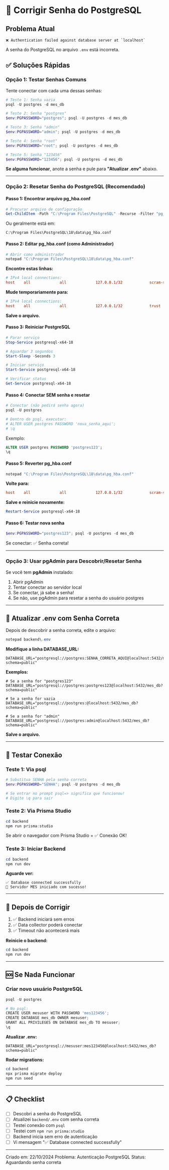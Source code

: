# 🔐 Corrigir Senha do PostgreSQL

## Problema Atual

```
❌ Authentication failed against database server at `localhost`
```

A senha do PostgreSQL no arquivo `.env` está incorreta.

## ✅ Soluções Rápidas

### Opção 1: Testar Senhas Comuns

Tente conectar com cada uma dessas senhas:

```powershell
# Teste 1: Senha vazia
psql -U postgres -d mes_db

# Teste 2: Senha "postgres"  
$env:PGPASSWORD="postgres"; psql -U postgres -d mes_db

# Teste 3: Senha "admin"
$env:PGPASSWORD="admin"; psql -U postgres -d mes_db

# Teste 4: Senha "root"
$env:PGPASSWORD="root"; psql -U postgres -d mes_db

# Teste 5: Senha "123456"
$env:PGPASSWORD="123456"; psql -U postgres -d mes_db
```

**Se alguma funcionar**, anote a senha e pule para **"Atualizar .env"** abaixo.

---

### Opção 2: Resetar Senha do PostgreSQL (Recomendado)

#### Passo 1: Encontrar arquivo pg_hba.conf

```powershell
# Procurar arquivo de configuração
Get-ChildItem -Path "C:\Program Files\PostgreSQL" -Recurse -Filter "pg_hba.conf" -ErrorAction SilentlyContinue
```

Ou geralmente está em:
```
C:\Program Files\PostgreSQL\18\data\pg_hba.conf
```

#### Passo 2: Editar pg_hba.conf (como Administrador)

```powershell
# Abrir como administrador
notepad "C:\Program Files\PostgreSQL\18\data\pg_hba.conf"
```

**Encontre estas linhas:**
```conf
# IPv4 local connections:
host    all             all             127.0.0.1/32            scram-sha-256
```

**Mude temporariamente para:**
```conf
# IPv4 local connections:
host    all             all             127.0.0.1/32            trust
```

**Salve o arquivo.**

#### Passo 3: Reiniciar PostgreSQL

```powershell
# Parar serviço
Stop-Service postgresql-x64-18

# Aguardar 3 segundos
Start-Sleep -Seconds 3

# Iniciar serviço
Start-Service postgresql-x64-18

# Verificar status
Get-Service postgresql-x64-18
```

#### Passo 4: Conectar SEM senha e resetar

```powershell
# Conectar (não pedirá senha agora)
psql -U postgres

# Dentro do psql, executar:
# ALTER USER postgres PASSWORD 'nova_senha_aqui';
# \q
```

Exemplo:
```sql
ALTER USER postgres PASSWORD 'postgres123';
\q
```

#### Passo 5: Reverter pg_hba.conf

```powershell
notepad "C:\Program Files\PostgreSQL\18\data\pg_hba.conf"
```

**Volte para:**
```conf
host    all             all             127.0.0.1/32            scram-sha-256
```

**Salve e reinicie novamente:**
```powershell
Restart-Service postgresql-x64-18
```

#### Passo 6: Testar nova senha

```powershell
$env:PGPASSWORD="postgres123"; psql -U postgres -d mes_db
```

Se conectar: ✅ Senha correta!

---

### Opção 3: Usar pgAdmin para Descobrir/Resetar Senha

Se você tem **pgAdmin** instalado:

1. Abrir pgAdmin
2. Tentar conectar ao servidor local
3. Se conectar, já sabe a senha!
4. Se não, use pgAdmin para resetar a senha do usuário postgres

---

## 📝 Atualizar .env com Senha Correta

Depois de descobrir a senha correta, edite o arquivo:

```powershell
notepad backend\.env
```

**Modifique a linha DATABASE_URL:**

```env
DATABASE_URL="postgresql://postgres:SENHA_CORRETA_AQUI@localhost:5432/mes_db?schema=public"
```

**Exemplos:**
```env
# Se a senha for "postgres123"
DATABASE_URL="postgresql://postgres:postgres123@localhost:5432/mes_db?schema=public"

# Se a senha for vazia
DATABASE_URL="postgresql://postgres:@localhost:5432/mes_db?schema=public"

# Se a senha for "admin"
DATABASE_URL="postgresql://postgres:admin@localhost:5432/mes_db?schema=public"
```

**Salve o arquivo.**

---

## 🧪 Testar Conexão

### Teste 1: Via psql

```powershell
# Substitua SENHA pela senha correta
$env:PGPASSWORD="SENHA"; psql -U postgres -d mes_db

# Se entrar no prompt psql=> significa que funcionou!
# Digite \q para sair
```

### Teste 2: Via Prisma Studio

```powershell
cd backend
npm run prisma:studio
```

Se abrir o navegador com Prisma Studio = ✅ Conexão OK!

### Teste 3: Iniciar Backend

```powershell
cd backend
npm run dev
```

**Aguarde ver:**
```
✅ Database connected successfully
🚀 Servidor MES iniciado com sucesso!
```

---

## 🚀 Depois de Corrigir

1. ✅ Backend iniciará sem erros
2. ✅ Data collector poderá conectar
3. ✅ Timeout não acontecerá mais

**Reinicie o backend:**
```powershell
cd backend
npm run dev
```

---

## 🆘 Se Nada Funcionar

### Criar novo usuário PostgreSQL

```powershell
psql -U postgres

# No psql:
CREATE USER mesuser WITH PASSWORD 'mes123456';
CREATE DATABASE mes_db OWNER mesuser;
GRANT ALL PRIVILEGES ON DATABASE mes_db TO mesuser;
\q
```

**Atualizar .env:**
```env
DATABASE_URL="postgresql://mesuser:mes123456@localhost:5432/mes_db?schema=public"
```

**Rodar migrations:**
```powershell
cd backend
npx prisma migrate deploy
npm run seed
```

---

## 📋 Checklist

- [ ] Descobri a senha do PostgreSQL
- [ ] Atualizei `backend/.env` com senha correta
- [ ] Testei conexão com `psql`
- [ ] Testei com `npm run prisma:studio`
- [ ] Backend inicia sem erro de autenticação
- [ ] Vi mensagem "✅ Database connected successfully"

---

Criado em: 22/10/2024
Problema: Autenticação PostgreSQL
Status: Aguardando senha correta

